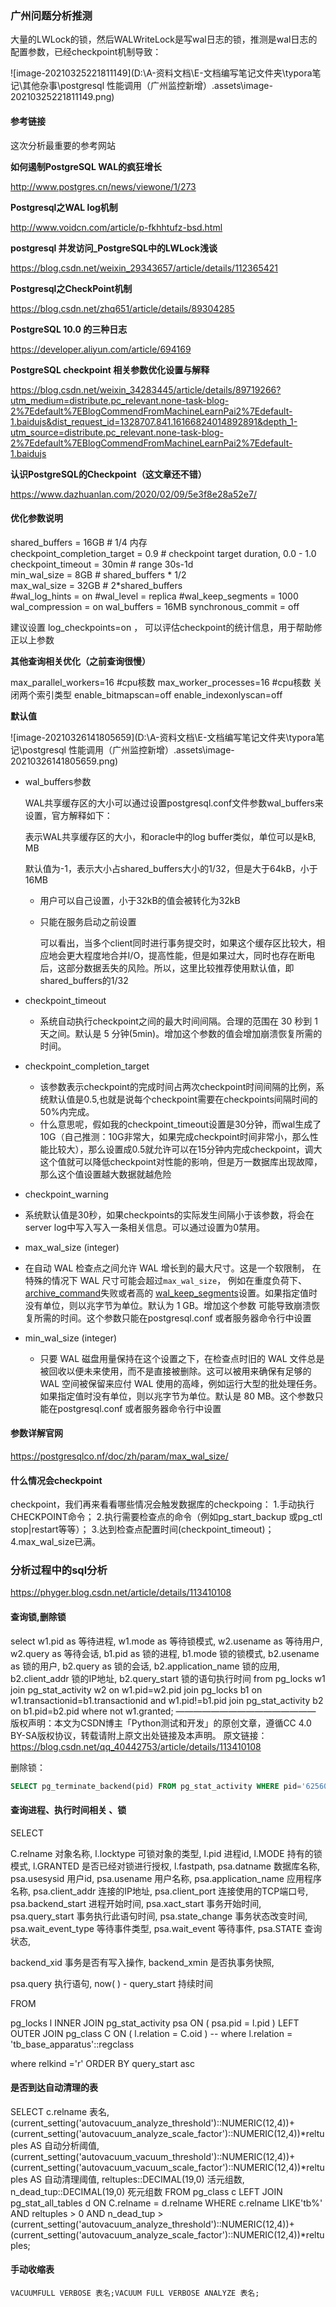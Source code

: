 ### 广州问题分析推测

大量的LWLock的锁，然后WALWriteLock是写wal日志的锁，推测是wal日志的配置参数，已经checkpoint机制导致：

![image-20210325221811149](D:\A-资料文档\E-文档编写笔记文件夹\typora笔记\其他杂事\postgresql 性能调用（广州监控新增）.assets\image-20210325221811149.png)



#### 参考链接

这次分析最重要的参考网站

**如何遏制PostgreSQL WAL的疯狂增长**

http://www.postgres.cn/news/viewone/1/273

**Postgresql之WAL log机制**

http://www.voidcn.com/article/p-fkhhtufz-bsd.html

**postgresql 并发访问_PostgreSQL中的LWLock浅谈**

https://blog.csdn.net/weixin_29343657/article/details/112365421

**Postgresql之CheckPoint机制**

https://blog.csdn.net/zhq651/article/details/89304285

**PostgreSQL 10.0 的三种日志**

https://developer.aliyun.com/article/694169

**PostgreSQL checkpoint 相关参数优化设置与解释**

https://blog.csdn.net/weixin_34283445/article/details/89719266?utm_medium=distribute.pc_relevant.none-task-blog-2%7Edefault%7EBlogCommendFromMachineLearnPai2%7Edefault-1.baidujs&dist_request_id=1328707.841.16166824014892891&depth_1-utm_source=distribute.pc_relevant.none-task-blog-2%7Edefault%7EBlogCommendFromMachineLearnPai2%7Edefault-1.baidujs

**认识PostgreSQL的Checkpoint（这文章还不错）**

https://www.dazhuanlan.com/2020/02/09/5e3f8e28a52e7/



#### 优化参数说明

shared_buffers = 16GB    # 1/4 内存    
checkpoint_completion_target = 0.9  # checkpoint target duration, 0.0 - 1.0   
checkpoint_timeout = 30min # range 30s-1d  
min_wal_size = 8GB # shared_buffers * 1/2   
max_wal_size = 32GB  # 2*shared_buffers  
#wal_log_hints = on
#wal_level = replica
#wal_keep_segments = 1000
wal_compression = on
wal_buffers = 16MB
synchronous_commit = off

建议设置 log_checkpoints=on ， 可以评估checkpoint的统计信息，用于帮助修正以上参数



**其他查询相关优化（之前查询很慢）**

max_parallel_workers=16  #cpu核数
max_worker_processes=16  #cpu核数
关闭两个索引类型
enable_bitmapscan=off
enable_indexonlyscan=off

**默认值**

![image-20210326141805659](D:\A-资料文档\E-文档编写笔记文件夹\typora笔记\postgresql 性能调用（广州监控新增）.assets\image-20210326141805659.png)



- wal_buffers参数

  WAL共享缓存区的大小可以通过设置postgresql.conf文件参数wal_buffers来设置，官方解释如下：

  表示WAL共享缓存区的大小，和oracle中的log buffer类似，单位可以是kB, MB

  默认值为-1，表示大小占shared_buffers大小的1/32，但是大于64kB，小于16MB

  - 用户可以自己设置，小于32kB的值会被转化为32kB

  - 只能在服务启动之前设置

    可以看出，当多个client同时进行事务提交时，如果这个缓存区比较大，相应地会更大程度地合并I/O，提高性能，但是如果过大，同时也存在断电后，这部分数据丢失的风险。所以，这里比较推荐使用默认值，即shared_buffers的1/32

- checkpoint_timeout
  
  - 系统自动执行checkpoint之间的最大时间间隔。合理的范围在 30 秒到 1 天之间。默认是 5 分钟(5min)。增加这个参数的值会增加崩溃恢复所需的时间。
- checkpoint_completion_target
  - 该参数表示checkpoint的完成时间占两次checkpoint时间间隔的比例，系统默认值是0.5,也就是说每个checkpoint需要在checkpoints间隔时间的50%内完成。
  - 什么意思呢，假如我的checkpoint_timeout设置是30分钟，而wal生成了10G（自己推测：10G非常大，如果完成checkpoint时间非常小，那么性能比较大），那么设置成0.5就允许可以在15分钟内完成checkpoint，调大这个值就可以降低checkpoint对性能的影响，但是万一数据库出现故障，那么这个值设置越大数据就越危险
- checkpoint_warning
  
- 系统默认值是30秒，如果checkpoints的实际发生间隔小于该参数，将会在server log中写入写入一条相关信息。可以通过设置为0禁用。
  
- max_wal_size (integer)
  
- 在自动 WAL 检查点之间允许 WAL 增长到的最大尺寸。这是一个软限制， 在特殊的情况下 WAL 尺寸可能会超过`max_wal_size`， 例如在重度负荷下、[archive_command](https://postgresqlco.nf/doc/zh/param/archive_command/)失败或者高的 [wal_keep_segments](https://postgresqlco.nf/doc/zh/param/wal_keep_segments/)设置。如果指定值时没有单位，则以兆字节为单位。默认为 1 GB。增加这个参数 可能导致崩溃恢复所需的时间。这个参数只能在postgresql.conf 或者服务器命令行中设置
  
- min_wal_size (integer)

  - 只要 WAL 磁盘用量保持在这个设置之下，在检查点时旧的 WAL 文件总是 被回收以便未来使用，而不是直接被删除。这可以被用来确保有足够的 WAL 空间被保留来应付 WAL 使用的高峰，例如运行大型的批处理任务。 如果指定值时没有单位，则以兆字节为单位。默认是 80 MB。这个参数只能在postgresql.conf 或者服务器命令行中设置

  

#### 参数详解官网

https://postgresqlco.nf/doc/zh/param/max_wal_size/



#### 什么情况会checkpoint

checkpoint，我们再来看看哪些情况会触发数据库的checkpoing：
1.手动执行CHECKPOINT命令；
2.执行需要检查点的命令（例如pg_start_backup 或pg_ctl stop|restart等等）；
3.达到检查点配置时间(checkpoint_timeout)；
4.max_wal_size已满。



### 分析过程中的sql分析

https://phyger.blog.csdn.net/article/details/113410108

#### 查询锁,删除锁

select w1.pid as 等待进程,
w1.mode as 等待锁模式,
w2.usename as 等待用户,
w2.query as 等待会话,
b1.pid as 锁的进程,
b1.mode 锁的锁模式,
b2.usename as 锁的用户,
b2.query as 锁的会话,
b2.application_name 锁的应用,
b2.client_addr 锁的IP地址,
b2.query_start 锁的语句执行时间
from pg_locks w1
join pg_stat_activity w2 on w1.pid=w2.pid
join pg_locks b1 on w1.transactionid=b1.transactionid and w1.pid!=b1.pid
join pg_stat_activity b2 on b1.pid=b2.pid
where not w1.granted;
————————————————
版权声明：本文为CSDN博主「Python测试和开发」的原创文章，遵循CC 4.0 BY-SA版权协议，转载请附上原文出处链接及本声明。
原文链接：https://blog.csdn.net/qq_40442753/article/details/113410108



删除锁：

```sql
SELECT pg_terminate_backend(pid) FROM pg_stat_activity WHERE pid='62560'
```



#### 查询进程、执行时间相关 、锁

SELECT 

C.relname 对象名称,
l.locktype 可锁对象的类型,
l.pid 进程id,
l.MODE 持有的锁模式,
l.GRANTED 是否已经对锁进行授权,
l.fastpath,
psa.datname 数据库名称,
psa.usesysid 用户id,
psa.usename 用户名称,
psa.application_name 应用程序名称,
psa.client_addr 连接的IP地址,
psa.client_port 连接使用的TCP端口号,
psa.backend_start 进程开始时间,
psa.xact_start 事务开始时间,
psa.query_start 事务执行此语句时间,
psa.state_change 事务状态改变时间,
psa.wait_event_type 等待事件类型,
psa.wait_event 等待事件,
psa.STATE 查询状态,

backend_xid 事务是否有写入操作,
backend_xmin 是否执事务快照,

psa.query 执行语句,
now( ) - query_start 持续时间

FROM

pg_locks l
INNER JOIN pg_stat_activity psa ON ( psa.pid = l.pid )
LEFT OUTER JOIN pg_class C ON ( l.relation = C.oid )
-- where l.relation = 'tb_base_apparatus'::regclass

where relkind ='r'
ORDER BY query_start asc



#### 是否到达自动清理的表

SELECT
    c.relname 表名,
    (current_setting('autovacuum_analyze_threshold')::NUMERIC(12,4))+(current_setting('autovacuum_analyze_scale_factor')::NUMERIC(12,4))*reltuples AS 自动分析阈值,
    (current_setting('autovacuum_vacuum_threshold')::NUMERIC(12,4))+(current_setting('autovacuum_vacuum_scale_factor')::NUMERIC(12,4))*reltuples AS 自动清理阈值,
    reltuples::DECIMAL(19,0) 活元组数,
    n_dead_tup::DECIMAL(19,0) 死元组数
FROM
    pg_class c 
LEFT JOIN pg_stat_all_tables d
    ON C.relname = d.relname
WHERE
    c.relname LIKE'tb%'  AND reltuples > 0
    AND n_dead_tup > (current_setting('autovacuum_analyze_threshold')::NUMERIC(12,4))+(current_setting('autovacuum_analyze_scale_factor')::NUMERIC(12,4))*reltuples;



#### 手动收缩表

```
VACUUMFULL VERBOSE 表名;VACUUM FULL VERBOSE ANALYZE 表名;
```